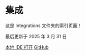 # 集成

这是 Integrations 文件夹的索引页面！

最后更新于 2025 年 3 月 31 日

[本地 IDE 打开](https://docs.clacky.ai/clacky-workspace/remote-dev "Open In Local IDE") [GitHub](https://docs.clacky.ai/integrations/github "GitHub")

